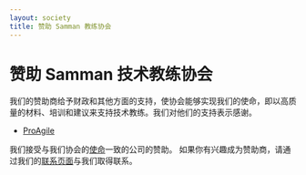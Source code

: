 ```yaml
---
layout: society
title: 赞助 Samman 教练协会
---
```


# 赞助 Samman 技术教练协会

我们的赞助商给予财政和其他方面的支持，使协会能够实现我们的使命，即以高质量的材料、培训和建议来支持技术教练。我们对他们的支持表示感谢。

- [ProAgile](https://proagile.eu/) 

我们接受与我们协会的[使命](about_society.html)一致的公司的赞助。
如果你有兴趣成为赞助商，请通过我们的[联系页面](/contact.html)与我们取得联系。